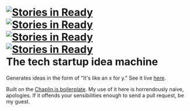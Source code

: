 [![Stories in Ready](http://badge.waffle.io/embertel/startupideamachine.png)](http://waffle.io/embertel/startupideamachine)  
[![Stories in Ready](http://badge.waffle.io/embertel/startupideamachine.png)](http://waffle.io/embertel/startupideamachine)  
[![Stories in Ready](http://badge.waffle.io/embertel/startupideamachine.png)](http://waffle.io/embertel/startupideamachine)  
[![Stories in Ready](http://badge.waffle.io/embertel/startupideamachine.png)](http://waffle.io/embertel/startupideamachine)  
The tech startup idea machine
==================

Generates ideas in the form of "It's like an x for y." See it live <a href="http://emilybertelson.com/startupideamachine">here</a>.

Built on the <a href="https://github.com/chaplinjs/chaplin-boilerplate-plain">Chaplin.js boilerplate</a>. My use of it here is horrendously naive, apologies. If it offends your sensibilities enough to send a pull request, be my guest.
